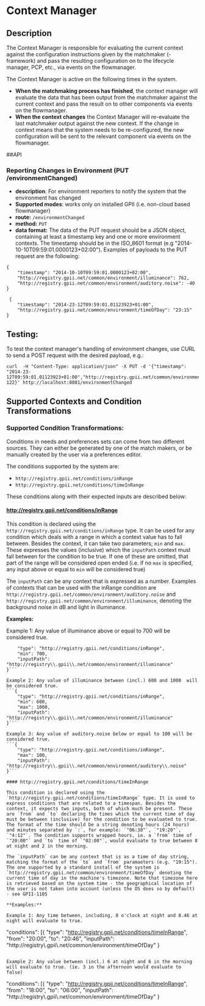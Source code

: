 # Context Manager

## Description
The Context Manager is responsible for evaluating the current context against the configuration instructions given by the matchmaker (-framework) and pass the resulting configuration on to the lifecycle manager, PCP, etc., via events on the flowmanager.

The Context Manager is active on the following times in the system.
* **When the matchmaking process has finished**, the context manager will evaluate the data that has been output from the matchmaker against the current context and pass the result on to other components via events on the flowmanager.
* **When the context changes** the Context Manager will re-evaluate the last matchmaker output against the new context. If the change in context means that the system needs to be re-configured, the new configuration will be sent to the relevant component via events on the flowmanager.
 
##API

### Reporting Changes in Environment (PUT /environmentChanged)
* **description**: For environment reporters to notify the system that the environment has changed
* **Supported modes**: works only on installed GPII (i.e. non-cloud based flowmanager)
* **route:** `/environmentChanged`
* **method:** `PUT`
* **data format:** The data of the PUT request should be a JSON object, containing at least a timestamp key and one or more environment contexts. The timestamp should be in the ISO_8601 format (e.g "2014-10-10T09:59:01.0000123+02:00"). Examples of payloads to the PUT request are the following:

```
{
    "timestamp": "2014-10-10T09:59:01.0000123+02:00",
    "http://registry.gpii.net/common/environment/illuminance": 762,
    "http://registry.gpii.net/common/environment/auditory.noise": -40
}
```

```
 {
    "timestamp": "2014-23-12T09:59:01.01123923+01:00",
    "http://registry.gpii.net/common/environment/timeOfDay": "23:15"
}
```

## Testing:

To test the context manager's handling of environment changes, use CURL to send a POST request with the desired payload, e.g.:

```
curl  -H "Content-Type: application/json" -X PUT -d '{"timestamp": "2014-23-12T09:59:01.01123923+01:00","http://registry.gpii.net/common/environment/illuminance": 122}' http://localhost:8081/environmentChanged
```

## Supported Contexts and Condition Transformations

### Supported Condition Transformations:

Conditions in needs and preferences sets can come from two different sources. They can either be generated by one of the match makers, or be manually created by the user via a preferences editor.

The conditions supported by the system are: 
* `http://registry.gpii.net/conditions/inRange`
* `http://registry.gpii.net/conditions/timeInRange`

These conditions along with their expected inputs are described below:

#### http://registry.gpii.net/conditions/inRange

This condition is declared using the `http://registry.gpii.net/conditions/inRange` type. It can be used for any condition which deals with a range in which a context value has to fall between. Besides the context, it can take two parameters; `min` and `max`. These expresses the values (inclusive) which the `inputPath` context must fall between for the condition to be true. If one of these are omitted, that part of the range will be considered open ended (i.e. if no `max` is specified, any input above or equal to `min` will be considered true)

The `inputPath` can be any context that is expressed as a number. Examples of contexts that can be used with the inRange condition are `http://registry.gpii.net/common/environment/auditory.noise` and `http://registry.gpii.net/common/environment/illuminance`, denoting the background noise in dB and light in illuminance.

**Examples:**

Example 1: Any value of illuminance above or equal to 700 will be considered true.
```{
    "type": "http://registry.gpii.net/conditions/inRange",
    "min": 700,
    "inputPath": "http://registry\\.gpii\\.net/common/environment/illuminance"
}```

Example 2: Any value of illuminance between (incl.) 600 and 1000  will be considered true.
```{
    "type": "http://registry.gpii.net/conditions/inRange",
    "min": 600,
    "max": 1000,
    "inputPath": "http://registry\\.gpii\\.net/common/environment/illuminance"
}```

Example 3: Any value of auditory.noise below or equal to 100 will be considered true.
```{
    "type": "http://registry.gpii.net/conditions/inRange",
    "max": 100,
    "inputPath": "http://registry\\.gpii\\.net/common/environment/auditory\\.noise"
}```

#### http://registry.gpii.net/conditions/timeInRange

This condition is declared using the `http://registry.gpii.net/conditions/timeInRange` type. It is used to express conditions that are related to a timespan. Besides the context, it expects two inputs, both of which much be present. These are `from` and `to` declaring the times which the current time of day must be between (inclusive) for the condition to be evaluated to true. The format of the time should be a string denoting hours (24 hours) and minutes separated by `:`, for example: `"06:30"`, `"19:20"`, `"4:12"`. The condition supports wrapped hours, ie. a `from` time of `"20:00"` and `to` time of `"02:00"`, would evaluate to true between 8 at night and 2 in the morning.

The `inputPath` can be any context that is as a time of day string, matching the format of the `to` and `from` paramaeters (e.g. "19:15"). The one supported by a standard install of the system is `http://registry.gpii.net/common/environment/timeOfDay` denoting the current time of day in the machine's timezone. Note that timezone here is retrieved based on the system time - the geographical location of the user is not taken into account (unless the OS does so by default) - see GPII-1105

**Examples:**

Example 1: Any time between, including, 8 o'clock at night and 8.46 at night will evaluate to true.
```
"conditions": [{
    "type": "http://registry.gpii.net/conditions/timeInRange",
    "from": "20:00",
    "to": "20:46",
    "inputPath": "http://registry\\.gpii\\.net/common/environment/timeOfDay"
}
```

Example 2: Any value between (incl.) 6 at night and 6 in the morning will evaluate to true. (ie. 3 in the afternoon would evaluate to false)
```
"conditions": [{
    "type": "http://registry.gpii.net/conditions/timeInRange",
    "from": "18:00",
    "to": "06:00",
    "inputPath": "http://registry\\.gpii\\.net/common/environment/timeOfDay"
}
```
